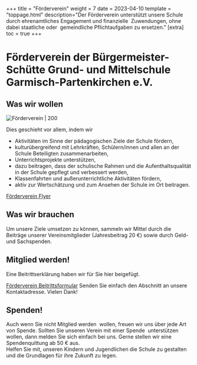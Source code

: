 +++
title = "Förderverein"
weight = 7
date = 2023-04-10
template = "toppage.html"
description="Der Förderverein unterstützt unsere Schule durch ehrenamtliches Engagement und finanzielle  Zuwendungen, ohne dabei staatliche oder  gemeindliche Pflichtaufgaben zu ersetzen."
[extra]
toc = true
+++

# Förderverein der Bürgermeister-Schütte Grund- und Mittelschule Garmisch-Partenkirchen e.V.

## Was wir wollen

![Förderverein | 200](../foerderverein.png)

Dies geschieht vor allem, indem wir

-   Aktivitäten im Sinne der pädagogischen Ziele der Schule fördern,
-   kulturübergreifend mit Lehrkräften, Schülern/innen und allen an der Schule Beteiligten zusammenarbeiten,
-   Unterrichtsprojekte unterstützen,
-   dazu beitragen, dass der schulische Rahmen und die Aufenthaltsqualität in der Schule gepflegt und verbessert werden,
-   Klassenfahrten und außerunterrichtliche Aktivitäten fördern,
-   aktiv zur Wertschätzung und zum Ansehen der Schule im Ort beitragen.

[Förderverein Flyer](https://volksschule-partenkirchen.de/wp-content/uploads/P_GSMS-Fo%CC%88rderverein_Flyer_Web_29-03-19.pdf)

## Was wir brauchen

Um unsere Ziele umsetzen zu können, sammeln wir Mittel durch die Beiträge unserer Vereinsmitglieder (Jahresbeitrag 20 €) sowie durch Geld- und Sachspenden.

## Mitglied werden!

Eine Beitrittserklärung haben wir für Sie hier beigefügt.

[Förderverein Beitrittsformular](https://volksschule-partenkirchen.de/wp-content/uploads/P_GSMS-Fo%CC%88rderverein_Beitrittsformular.pdf)
Senden Sie einfach den Abschnitt an unsere Kontaktadresse. Vielen Dank!

## Spenden!

Auch wenn Sie nicht Mitglied werden  wollen, freuen wir uns über jede Art von Spende. Sollten Sie unseren Verein mit einer Spende  unterstützen wollen, dann melden Sie sich einfach bei uns. Gerne stellen wir eine Spendenquittung ab 50 € aus.  
Helfen Sie mit, unseren Kindern und Jugendlichen die Schule zu gestalten und die Grundlagen für ihre Zukunft zu legen.
